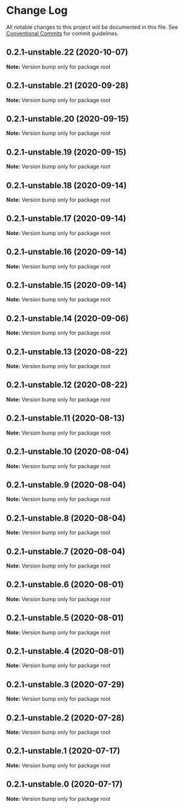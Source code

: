 # Change Log

All notable changes to this project will be documented in this file.
See [Conventional Commits](https://conventionalcommits.org) for commit guidelines.

## 0.2.1-unstable.22 (2020-10-07)

**Note:** Version bump only for package root





## 0.2.1-unstable.21 (2020-09-28)

**Note:** Version bump only for package root





## 0.2.1-unstable.20 (2020-09-15)

**Note:** Version bump only for package root





## 0.2.1-unstable.19 (2020-09-15)

**Note:** Version bump only for package root





## 0.2.1-unstable.18 (2020-09-14)

**Note:** Version bump only for package root





## 0.2.1-unstable.17 (2020-09-14)

**Note:** Version bump only for package root





## 0.2.1-unstable.16 (2020-09-14)

**Note:** Version bump only for package root





## 0.2.1-unstable.15 (2020-09-14)

**Note:** Version bump only for package root





## 0.2.1-unstable.14 (2020-09-06)

**Note:** Version bump only for package root





## 0.2.1-unstable.13 (2020-08-22)

**Note:** Version bump only for package root





## 0.2.1-unstable.12 (2020-08-22)

**Note:** Version bump only for package root





## 0.2.1-unstable.11 (2020-08-13)

**Note:** Version bump only for package root





## 0.2.1-unstable.10 (2020-08-04)

**Note:** Version bump only for package root





## 0.2.1-unstable.9 (2020-08-04)

**Note:** Version bump only for package root





## 0.2.1-unstable.8 (2020-08-04)

**Note:** Version bump only for package root





## 0.2.1-unstable.7 (2020-08-04)

**Note:** Version bump only for package root





## 0.2.1-unstable.6 (2020-08-01)

**Note:** Version bump only for package root





## 0.2.1-unstable.5 (2020-08-01)

**Note:** Version bump only for package root





## 0.2.1-unstable.4 (2020-08-01)

**Note:** Version bump only for package root





## 0.2.1-unstable.3 (2020-07-29)

**Note:** Version bump only for package root





## 0.2.1-unstable.2 (2020-07-28)

**Note:** Version bump only for package root





## 0.2.1-unstable.1 (2020-07-17)

**Note:** Version bump only for package root





## 0.2.1-unstable.0 (2020-07-17)

**Note:** Version bump only for package root
